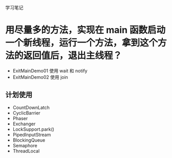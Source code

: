 学习笔记
# 用尽量多的方法，实现在 main 函数启动一个新线程，运行一个方法，拿到这个方法的返回值后，退出主线程？
* ExitMainDemo01 使用 wait 和 notify
* ExitMainDemo02 使用 join

## 计划使用
* CountDownLatch
* CyclicBarrier
* Phaser
* Exchanger
* LockSupport.park()
* PipedInputStream
* BlockingQueue
* Semaphore
* ThreadLocal